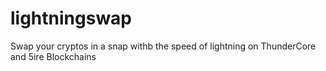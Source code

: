 # lightningswap
Swap your cryptos in a snap withb the speed of lightning on ThunderCore and 5ire Blockchains
